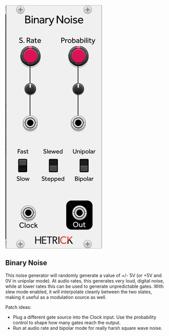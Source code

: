 ![Module](../Images/Modules/BinaryNoise.png)

## Binary Noise
This noise generator will randomly generate a value of +/- 5V (or +5V and 0V in unipolar mode). At audio rates, this generates very loud, digital noise, while at lower rates this can be used to generate unpredictable gates. With slew mode enabled, it will interpolate cleanly between the two states, making it useful as a modulation source as well.

Patch ideas:
- Plug a different gate source into the Clock input. Use the probability control to shape how many gates reach the output.
- Run at audio rate and bipolar mode for really harsh square wave noise.